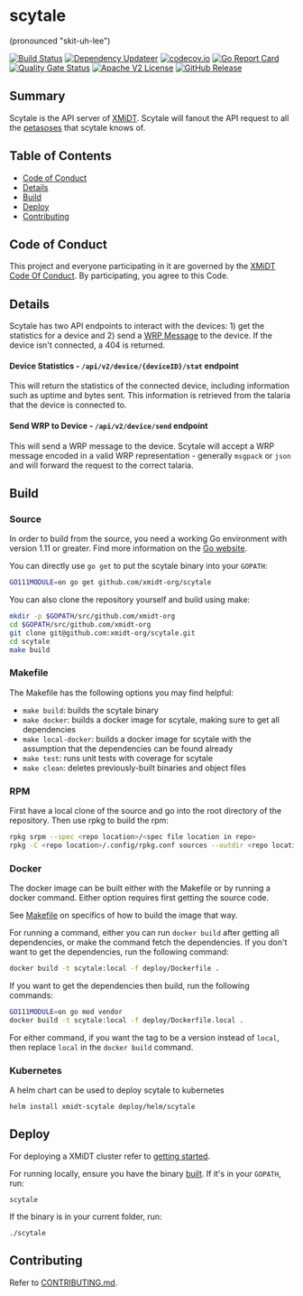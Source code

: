 # scytale
(pronounced "skit-uh-​lee")

[![Build Status](https://github.com/xmidt-org/scytale/actions/workflows/ci.yml/badge.svg)](https://github.com/xmidt-org/scytale/actions/workflows/ci.yml)
[![Dependency Updateer](https://github.com/xmidt-org/scytale/actions/workflows/updater.yml/badge.svg)](https://github.com/xmidt-org/scytale/actions/workflows/updater.yml)
[![codecov.io](http://codecov.io/github/xmidt-org/scytale/coverage.svg?branch=main)](http://codecov.io/github/xmidt-org/scytale?branch=main)
[![Go Report Card](https://goreportcard.com/badge/github.com/xmidt-org/scytale)](https://goreportcard.com/report/github.com/xmidt-org/scytale)
[![Quality Gate Status](https://sonarcloud.io/api/project_badges/measure?project=xmidt-org_scytale&metric=alert_status)](https://sonarcloud.io/dashboard?id=xmidt-org_scytale)
[![Apache V2 License](http://img.shields.io/badge/license-Apache%20V2-blue.svg)](https://github.com/xmidt-org/scytale/blob/main/LICENSE)
[![GitHub Release](https://img.shields.io/github/release/xmidt-org/scytale.svg)](CHANGELOG.md)

## Summary
Scytale is the API server of [XMiDT](https://xmidt.io/). Scytale will fanout the
API request to all the [petasoses](https://github.com/xmidt-org/petasos) that scytale knows of.

## Table of Contents

- [Code of Conduct](#code-of-conduct)
- [Details](#details)
- [Build](#build)
- [Deploy](#deploy)
- [Contributing](#contributing)

## Code of Conduct

This project and everyone participating in it are governed by the [XMiDT Code Of Conduct](https://xmidt.io/code_of_conduct/). 
By participating, you agree to this Code.

## Details
Scytale has two API endpoints to interact with the devices: 1) get the statistics for
a device and 2) send a [WRP Message](https://github.com/xmidt-org/wrp-c/wiki/Web-Routing-Protocol)
to the device.  If the device isn't connected, a 404 is returned.

#### Device Statistics - `/api/v2/device/{deviceID}/stat` endpoint
This will return the statistics of the connected device,
including information such as uptime and bytes sent.
This information is retrieved from the talaria that the device is connected to.

#### Send WRP to Device - `/api/v2/device/send` endpoint
This will send a WRP message to the device.
Scytale will accept a WRP message encoded in a valid WRP representation - generally `msgpack` or `json`
and will forward the request to the correct talaria.

## Build

### Source

In order to build from the source, you need a working Go environment with
version 1.11 or greater. Find more information on the [Go website](https://golang.org/doc/install).

You can directly use `go get` to put the scytale binary into your `GOPATH`:
```bash
GO111MODULE=on go get github.com/xmidt-org/scytale
```

You can also clone the repository yourself and build using make:

```bash
mkdir -p $GOPATH/src/github.com/xmidt-org
cd $GOPATH/src/github.com/xmidt-org
git clone git@github.com:xmidt-org/scytale.git
cd scytale
make build
```

### Makefile

The Makefile has the following options you may find helpful:
* `make build`: builds the scytale binary
* `make docker`: builds a docker image for scytale, making sure to get all
   dependencies
* `make local-docker`: builds a docker image for scytale with the assumption
   that the dependencies can be found already
* `make test`: runs unit tests with coverage for scytale
* `make clean`: deletes previously-built binaries and object files

### RPM

First have a local clone of the source and go into the root directory of the 
repository.  Then use rpkg to build the rpm:
```bash
rpkg srpm --spec <repo location>/<spec file location in repo>
rpkg -C <repo location>/.config/rpkg.conf sources --outdir <repo location>'
```

### Docker

The docker image can be built either with the Makefile or by running a docker
command.  Either option requires first getting the source code.

See [Makefile](#Makefile) on specifics of how to build the image that way.

For running a command, either you can run `docker build` after getting all
dependencies, or make the command fetch the dependencies.  If you don't want to
get the dependencies, run the following command:
```bash
docker build -t scytale:local -f deploy/Dockerfile .
```
If you want to get the dependencies then build, run the following commands:
```bash
GO111MODULE=on go mod vendor
docker build -t scytale:local -f deploy/Dockerfile.local .
```

For either command, if you want the tag to be a version instead of `local`,
then replace `local` in the `docker build` command.

### Kubernetes

A helm chart can be used to deploy scytale to kubernetes
```
helm install xmidt-scytale deploy/helm/scytale
```

## Deploy

For deploying a XMiDT cluster refer to [getting started](https://xmidt.io/docs/operating/getting_started/).

For running locally, ensure you have the binary [built](#Source).  If it's in
your `GOPATH`, run:
```
scytale
```
If the binary is in your current folder, run:
```
./scytale
```

## Contributing

Refer to [CONTRIBUTING.md](CONTRIBUTING.md).
